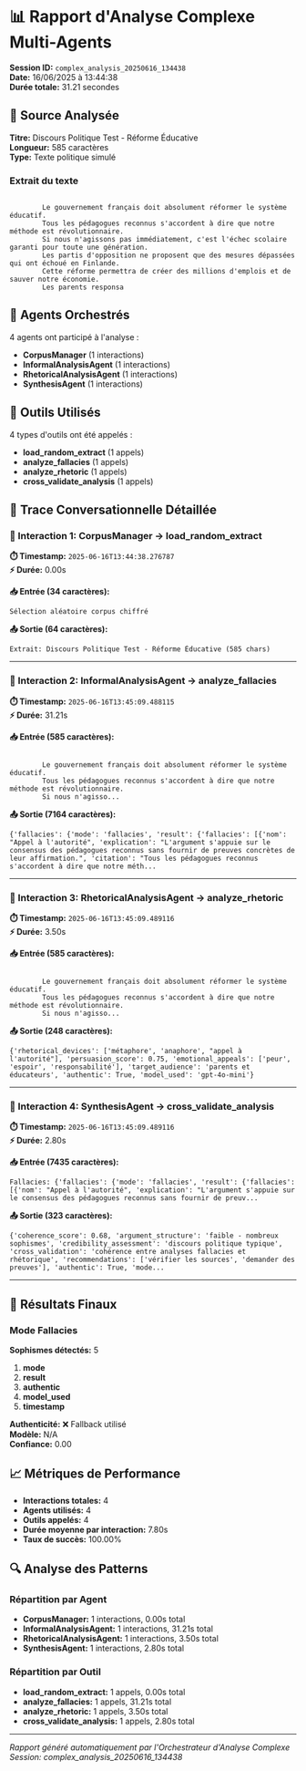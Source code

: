 # 📊 Rapport d'Analyse Complexe Multi-Agents

**Session ID:** `complex_analysis_20250616_134438`  
**Date:** 16/06/2025 à 13:44:38  
**Durée totale:** 31.21 secondes  

## 📝 Source Analysée

**Titre:** Discours Politique Test - Réforme Éducative  
**Longueur:** 585 caractères  
**Type:** Texte politique simulé  

### Extrait du texte
```

        Le gouvernement français doit absolument réformer le système éducatif. 
        Tous les pédagogues reconnus s'accordent à dire que notre méthode est révolutionnaire.
        Si nous n'agissons pas immédiatement, c'est l'échec scolaire garanti pour toute une génération.
        Les partis d'opposition ne proposent que des mesures dépassées qui ont échoué en Finlande.
        Cette réforme permettra de créer des millions d'emplois et de sauver notre économie.
        Les parents responsa
```

## 🤖 Agents Orchestrés

4 agents ont participé à l'analyse :
- **CorpusManager** (1 interactions)
- **InformalAnalysisAgent** (1 interactions)
- **RhetoricalAnalysisAgent** (1 interactions)
- **SynthesisAgent** (1 interactions)

## 🔧 Outils Utilisés

4 types d'outils ont été appelés :
- **load_random_extract** (1 appels)
- **analyze_fallacies** (1 appels)
- **analyze_rhetoric** (1 appels)
- **cross_validate_analysis** (1 appels)

## 📖 Trace Conversationnelle Détaillée

### 🔄 Interaction 1: CorpusManager → load_random_extract

**⏱️ Timestamp:** `2025-06-16T13:44:38.276787`  
**⚡ Durée:** 0.00s  

**📥 Entrée (34 caractères):**
```
Sélection aléatoire corpus chiffré
```

**📤 Sortie (64 caractères):**
```
Extrait: Discours Politique Test - Réforme Éducative (585 chars)
```

---

### 🔄 Interaction 2: InformalAnalysisAgent → analyze_fallacies

**⏱️ Timestamp:** `2025-06-16T13:45:09.488115`  
**⚡ Durée:** 31.21s  

**📥 Entrée (585 caractères):**
```

        Le gouvernement français doit absolument réformer le système éducatif. 
        Tous les pédagogues reconnus s'accordent à dire que notre méthode est révolutionnaire.
        Si nous n'agisso...
```

**📤 Sortie (7164 caractères):**
```
{'fallacies': {'mode': 'fallacies', 'result': {'fallacies': [{'nom': "Appel à l'autorité", 'explication': "L'argument s'appuie sur le consensus des pédagogues reconnus sans fournir de preuves concrètes de leur affirmation.", 'citation': "Tous les pédagogues reconnus s'accordent à dire que notre méth...
```

---

### 🔄 Interaction 3: RhetoricalAnalysisAgent → analyze_rhetoric

**⏱️ Timestamp:** `2025-06-16T13:45:09.489116`  
**⚡ Durée:** 3.50s  

**📥 Entrée (585 caractères):**
```

        Le gouvernement français doit absolument réformer le système éducatif. 
        Tous les pédagogues reconnus s'accordent à dire que notre méthode est révolutionnaire.
        Si nous n'agisso...
```

**📤 Sortie (248 caractères):**
```
{'rhetorical_devices': ['métaphore', 'anaphore', "appel à l'autorité"], 'persuasion_score': 0.75, 'emotional_appeals': ['peur', 'espoir', 'responsabilité'], 'target_audience': 'parents et éducateurs', 'authentic': True, 'model_used': 'gpt-4o-mini'}
```

---

### 🔄 Interaction 4: SynthesisAgent → cross_validate_analysis

**⏱️ Timestamp:** `2025-06-16T13:45:09.489116`  
**⚡ Durée:** 2.80s  

**📥 Entrée (7435 caractères):**
```
Fallacies: {'fallacies': {'mode': 'fallacies', 'result': {'fallacies': [{'nom': "Appel à l'autorité", 'explication': "L'argument s'appuie sur le consensus des pédagogues reconnus sans fournir de preuv...
```

**📤 Sortie (323 caractères):**
```
{'coherence_score': 0.68, 'argument_structure': 'faible - nombreux sophismes', 'credibility_assessment': 'discours politique typique', 'cross_validation': 'cohérence entre analyses fallacies et rhétorique', 'recommendations': ['vérifier les sources', 'demander des preuves'], 'authentic': True, 'mode...
```

---

## 🎯 Résultats Finaux

### Mode Fallacies
**Sophismes détectés:** 5

1. **mode**
2. **result**
3. **authentic**
4. **model_used**
5. **timestamp**

**Authenticité:** ❌ Fallback utilisé  
**Modèle:** N/A  
**Confiance:** 0.00  

## 📈 Métriques de Performance

- **Interactions totales:** 4
- **Agents utilisés:** 4
- **Outils appelés:** 4
- **Durée moyenne par interaction:** 7.80s
- **Taux de succès:** 100.00%

## 🔍 Analyse des Patterns

### Répartition par Agent
- **CorpusManager:** 1 interactions, 0.00s total
- **InformalAnalysisAgent:** 1 interactions, 31.21s total
- **RhetoricalAnalysisAgent:** 1 interactions, 3.50s total
- **SynthesisAgent:** 1 interactions, 2.80s total

### Répartition par Outil
- **load_random_extract:** 1 appels, 0.00s total
- **analyze_fallacies:** 1 appels, 31.21s total
- **analyze_rhetoric:** 1 appels, 3.50s total
- **cross_validate_analysis:** 1 appels, 2.80s total

---

*Rapport généré automatiquement par l'Orchestrateur d'Analyse Complexe*  
*Session: complex_analysis_20250616_134438*
